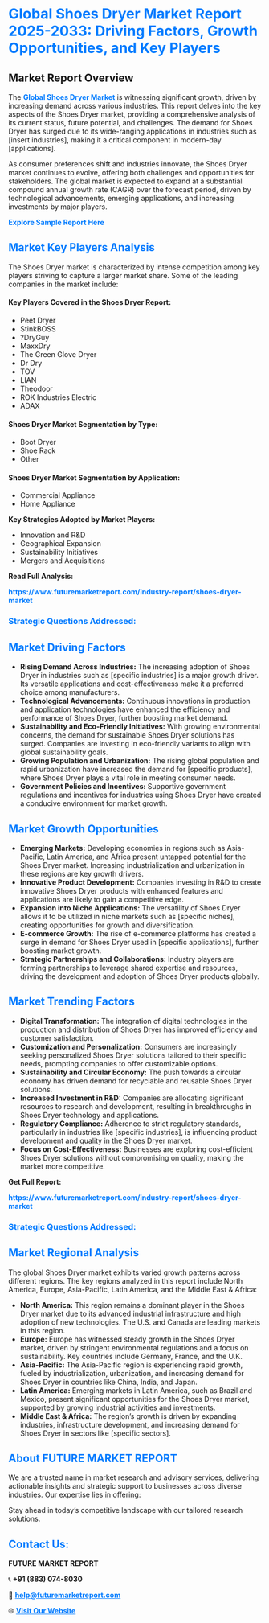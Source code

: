 <h1 style="color: #007BFF;">Global Shoes Dryer Market Report 2025-2033: Driving Factors, Growth Opportunities, and Key Players</h1>

<section id="overview">
<h2>Market Report Overview</h2>
<p>The <a href="https://www.futuremarketreport.com/industry-report/shoes-dryer-market" style="color: #007BFF; text-decoration: none;"><strong>Global Shoes Dryer Market</strong></a> is witnessing significant growth, driven by increasing demand across various industries. This report delves into the key aspects of the Shoes Dryer market, providing a comprehensive analysis of its current status, future potential, and challenges. The demand for Shoes Dryer has surged due to its wide-ranging applications in industries such as [insert industries], making it a critical component in modern-day [applications].</p>
<p>As consumer preferences shift and industries innovate, the Shoes Dryer market continues to evolve, offering both challenges and opportunities for stakeholders. The global market is expected to expand at a substantial compound annual growth rate (CAGR) over the forecast period, driven by technological advancements, emerging applications, and increasing investments by major players.</p>
</section>

<section id="overview">
<p><a href="https://www.futuremarketreport.com/request-sample/reportId=83373" style="color: #007BFF; text-decoration: none;"><strong>Explore Sample Report Here</strong></a></p>
</section>

<section id="key-players">
<h2 style="color: #007BFF;">Market Key Players Analysis</h2>
<p>The Shoes Dryer market is characterized by intense competition among key players striving to capture a larger market share. Some of the leading companies in the market include:</p>
<h4>Key Players Covered in the Shoes Dryer Report:</h4>
<ul><li>Peet Dryer</li><li>StinkBOSS</li><li>?DryGuy</li><li>MaxxDry</li><li>The Green Glove Dryer</li><li>Dr Dry</li><li>TOV</li><li>LIAN</li><li>Theodoor</li><li>ROK Industries Electric</li><li>ADAX</li></ul>
<h4>Shoes Dryer Market Segmentation by Type:</h4>
<ul><li>Boot Dryer</li><li>Shoe Rack</li><li>Other</li></ul>

<h4>Shoes Dryer Market Segmentation by Application:</h4>
<ul><li>Commercial Appliance</li><li>Home Appliance</li></ul>
<p><strong>Key Strategies Adopted by Market Players:</strong></p>
<ul>
<li>Innovation and R&D</li>
<li>Geographical Expansion</li>
<li>Sustainability Initiatives</li>
<li>Mergers and Acquisitions</li>
</ul>
</section>

<section>
<p><strong>Read Full Analysis: </strong></p><a href="https://www.futuremarketreport.com/industry-report/shoes-dryer-market" style="color: #007BFF; text-decoration: none;"><strong>https://www.futuremarketreport.com/industry-report/shoes-dryer-market</strong></a>
<h3 style="color: #007BFF;">Strategic Questions Addressed:</h3>
</section>

<section id="driving-factors">
<h2 style="color: #007BFF;">Market Driving Factors</h2>
<ul>
<li><strong>Rising Demand Across Industries:</strong> The increasing adoption of Shoes Dryer in industries such as [specific industries] is a major growth driver. Its versatile applications and cost-effectiveness make it a preferred choice among manufacturers.</li>
<li><strong>Technological Advancements:</strong> Continuous innovations in production and application technologies have enhanced the efficiency and performance of Shoes Dryer, further boosting market demand.</li>
<li><strong>Sustainability and Eco-Friendly Initiatives:</strong> With growing environmental concerns, the demand for sustainable Shoes Dryer solutions has surged. Companies are investing in eco-friendly variants to align with global sustainability goals.</li>
<li><strong>Growing Population and Urbanization:</strong> The rising global population and rapid urbanization have increased the demand for [specific products], where Shoes Dryer plays a vital role in meeting consumer needs.</li>
<li><strong>Government Policies and Incentives:</strong> Supportive government regulations and incentives for industries using Shoes Dryer have created a conducive environment for market growth.</li>
</ul>
</section>

<section id="growth-opportunities">
<h2 style="color: #007BFF;">Market Growth Opportunities</h2>
<ul>
<li><strong>Emerging Markets:</strong> Developing economies in regions such as Asia-Pacific, Latin America, and Africa present untapped potential for the Shoes Dryer market. Increasing industrialization and urbanization in these regions are key growth drivers.</li>
<li><strong>Innovative Product Development:</strong> Companies investing in R&D to create innovative Shoes Dryer products with enhanced features and applications are likely to gain a competitive edge.</li>
<li><strong>Expansion into Niche Applications:</strong> The versatility of Shoes Dryer allows it to be utilized in niche markets such as [specific niches], creating opportunities for growth and diversification.</li>
<li><strong>E-commerce Growth:</strong> The rise of e-commerce platforms has created a surge in demand for Shoes Dryer used in [specific applications], further boosting market growth.</li>
<li><strong>Strategic Partnerships and Collaborations:</strong> Industry players are forming partnerships to leverage shared expertise and resources, driving the development and adoption of Shoes Dryer products globally.</li>
</ul>
</section>

<section id="trending-factors">
<h2 style="color: #007BFF;">Market Trending Factors</h2>
<ul>
<li><strong>Digital Transformation:</strong> The integration of digital technologies in the production and distribution of Shoes Dryer has improved efficiency and customer satisfaction.</li>
<li><strong>Customization and Personalization:</strong> Consumers are increasingly seeking personalized Shoes Dryer solutions tailored to their specific needs, prompting companies to offer customizable options.</li>
<li><strong>Sustainability and Circular Economy:</strong> The push towards a circular economy has driven demand for recyclable and reusable Shoes Dryer solutions.</li>
<li><strong>Increased Investment in R&D:</strong> Companies are allocating significant resources to research and development, resulting in breakthroughs in Shoes Dryer technology and applications.</li>
<li><strong>Regulatory Compliance:</strong> Adherence to strict regulatory standards, particularly in industries like [specific industries], is influencing product development and quality in the Shoes Dryer market.</li>
<li><strong>Focus on Cost-Effectiveness:</strong> Businesses are exploring cost-efficient Shoes Dryer solutions without compromising on quality, making the market more competitive.</li>
</ul>
</section>

<section>
<p><strong>Get Full Report: </strong></p><a href="https://www.futuremarketreport.com/industry-report/shoes-dryer-market" style="color: #007BFF; text-decoration: none;"><strong>https://www.futuremarketreport.com/industry-report/shoes-dryer-market</strong></a>
<h3 style="color: #007BFF;">Strategic Questions Addressed:</h3>
</section>


<section id="regional-analysis">
<h2 style="color: #007BFF;">Market Regional Analysis</h2>
<p>The global Shoes Dryer market exhibits varied growth patterns across different regions. The key regions analyzed in this report include North America, Europe, Asia-Pacific, Latin America, and the Middle East & Africa:</p>
<ul>
<li><strong>North America:</strong> This region remains a dominant player in the Shoes Dryer market due to its advanced industrial infrastructure and high adoption of new technologies. The U.S. and Canada are leading markets in this region.</li>
<li><strong>Europe:</strong> Europe has witnessed steady growth in the Shoes Dryer market, driven by stringent environmental regulations and a focus on sustainability. Key countries include Germany, France, and the U.K.</li>
<li><strong>Asia-Pacific:</strong> The Asia-Pacific region is experiencing rapid growth, fueled by industrialization, urbanization, and increasing demand for Shoes Dryer in countries like China, India, and Japan.</li>
<li><strong>Latin America:</strong> Emerging markets in Latin America, such as Brazil and Mexico, present significant opportunities for the Shoes Dryer market, supported by growing industrial activities and investments.</li>
<li><strong>Middle East & Africa:</strong> The region’s growth is driven by expanding industries, infrastructure development, and increasing demand for Shoes Dryer in sectors like [specific sectors].</li>
</ul>
</section>

<footer>
<h2 style="color: #007BFF;">About FUTURE MARKET REPORT</h2>
<p>We are a trusted name in market research and advisory services, delivering actionable insights and strategic support to businesses across diverse industries. Our expertise lies in offering:</p>

<p>Stay ahead in today’s competitive landscape with our tailored research solutions.</p>

<h2 style="color: #007BFF;">Contact Us:</h2>
<p><strong>FUTURE MARKET REPORT</strong></p>
<p>📞 <strong>+91 (883) 074-8030</strong></p>
<p>📧 <strong><a href="mailto:help@futuremarketreport.com" style="color: #007BFF;">help@futuremarketreport.com</a></strong></p>
<p>🌐 <strong><a href="https://www.futuremarketreport.com/" style="color: #007BFF;">Visit Our Website</a></strong></p>
</footer>